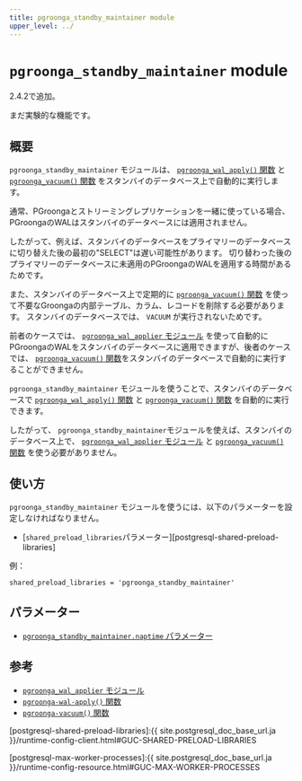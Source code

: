 ```yaml
---
title: pgroonga_standby_maintainer module
upper_level: ../
---
```


# `pgroonga_standby_maintainer` module

2.4.2で追加。

まだ実験的な機能です。

## 概要

`pgroonga_standby_maintainer` モジュールは、 [`pgroonga_wal_apply()` 関数][pgroonga-wal-apply] と [`pgroonga_vacuum()` 関数][pgroonga-vacuum] をスタンバイのデータベース上で自動的に実行します。

通常、PGroongaとストリーミングレプリケーションを一緒に使っている場合、PGroongaのWALはスタンバイのデータベースには適用されません。

したがって、例えば、スタンバイのデータベースをプライマリーのデータベースに切り替えた後の最初の"SELECT"は遅い可能性があります。
切り替わった後のプライマリーのデータベースに未適用のPGroongaのWALを適用する時間があるためです。

また、スタンバイのデータベース上で定期的に [`pgroonga_vacuum()` 関数][pgroonga-vacuum] を使って不要なGroongaの内部テーブル、カラム、レコードを削除する必要があります。 スタンバイのデータベースでは、 `VACUUM` が実行されないためです。

前者のケースでは、 [`pgroonga_wal_applier` モジュール][pgroonga-wal-applier] を使って自動的にPGroongaのWALをスタンバイのデータベースに適用できますが、後者のケースでは、 [`pgroonga_vacuum()` 関数][pgroonga-vacuum]をスタンバイのデータベースで自動的に実行することができません。

`pgroonga_standby_maintainer` モジュールを使うことで、スタンバイのデータベースで [`pgroonga_wal_apply()` 関数][pgroonga-wal-apply] と [`pgroonga_vacuum()` 関数][pgroonga-vacuum] を自動的に実行できます。

したがって、 `pgroonga_standby_maintainer`モジュールを使えば、スタンバイのデータベース上で、 [`pgroonga_wal_applier` モジュール][pgroonga-wal-applier] と [`pgroonga_vacuum()` 関数][pgroonga-vacuum] を使う必要がありません。

## 使い方

`pgroonga_standby_maintainer` モジュールを使うには、以下のパラメーターを設定しなければなりません。

  * [`shared_preload_libraries`パラメーター][postgresql-shared-preload-libraries]

例：

```text
shared_preload_libraries = 'pgroonga_standby_maintainer'
```

## パラメーター

  * [`pgroonga_standby_maintainer.naptime` パラメーター][pgroonga-standby-maintainer-naptime]

## 参考

  * [`pgroonga_wal_applier` モジュール][pgroonga-wal-applier]
  * [`pgroonga-wal-apply()` 関数][pgroonga-wal-apply]
  * [`pgroonga-vacuum()` 関数][pgroonga-vacuum]


[pgroonga-wal-applier]:./pgroonga-wal-applier.html
[pgroonga-wal-apply]:../functions/pgroonga-wal-apply.html
[pgroonga-vacuum]:../functions/pgroonga-vacuum.html

[postgresql-shared-preload-libraries]:{{ site.postgresql_doc_base_url.ja }}/runtime-config-client.html#GUC-SHARED-PRELOAD-LIBRARIES

[postgresql-max-worker-processes]:{{ site.postgresql_doc_base_url.ja }}/runtime-config-resource.html#GUC-MAX-WORKER-PROCESSES

[pgroonga-standby-maintainer-naptime]:../parameters/pgroonga-standby-maintainer-naptime.html
